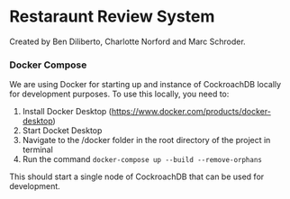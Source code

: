 # Restaraunt Review System
Created by Ben Diliberto, Charlotte Norford and Marc Schroder.

### Docker Compose
We are using Docker for starting up and instance of CockroachDB 
locally for development purposes. To use this locally, you need to:

1. Install Docker Desktop (https://www.docker.com/products/docker-desktop)
2. Start Docket Desktop
3. Navigate to the /docker folder in the root directory of the project in terminal
4. Run the command `docker-compose up --build --remove-orphans`

This should start a single node of CockroachDB that can be used for development.